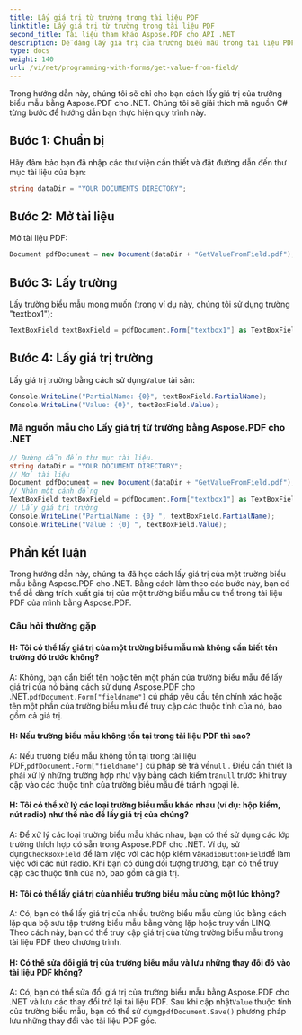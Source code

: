 ```yaml
---
title: Lấy giá trị từ trường trong tài liệu PDF
linktitle: Lấy giá trị từ trường trong tài liệu PDF
second_title: Tài liệu tham khảo Aspose.PDF cho API .NET
description: Dễ dàng lấy giá trị của trường biểu mẫu trong tài liệu PDF bằng Aspose.PDF cho .NET.
type: docs
weight: 140
url: /vi/net/programming-with-forms/get-value-from-field/
---
```

Trong hướng dẫn này, chúng tôi sẽ chỉ cho bạn cách lấy giá trị của trường biểu mẫu bằng Aspose.PDF cho .NET. Chúng tôi sẽ giải thích mã nguồn C# từng bước để hướng dẫn bạn thực hiện quy trình này.

## Bước 1: Chuẩn bị

Hãy đảm bảo bạn đã nhập các thư viện cần thiết và đặt đường dẫn đến thư mục tài liệu của bạn:

```csharp
string dataDir = "YOUR DOCUMENTS DIRECTORY";
```

## Bước 2: Mở tài liệu

Mở tài liệu PDF:

```csharp
Document pdfDocument = new Document(dataDir + "GetValueFromField.pdf");
```

## Bước 3: Lấy trường

Lấy trường biểu mẫu mong muốn (trong ví dụ này, chúng tôi sử dụng trường "textbox1"):

```csharp
TextBoxField textBoxField = pdfDocument.Form["textbox1"] as TextBoxField;
```

## Bước 4: Lấy giá trị trường

 Lấy giá trị trường bằng cách sử dụng`Value` tài sản:

```csharp
Console.WriteLine("PartialName: {0}", textBoxField.PartialName);
Console.WriteLine("Value: {0}", textBoxField.Value);
```

### Mã nguồn mẫu cho Lấy giá trị từ trường bằng Aspose.PDF cho .NET 
```csharp
// Đường dẫn đến thư mục tài liệu.
string dataDir = "YOUR DOCUMENT DIRECTORY";
// Mở tài liệu
Document pdfDocument = new Document(dataDir + "GetValueFromField.pdf");
// Nhận một cánh đồng
TextBoxField textBoxField = pdfDocument.Form["textbox1"] as TextBoxField;
// Lấy giá trị trường
Console.WriteLine("PartialName : {0} ", textBoxField.PartialName);
Console.WriteLine("Value : {0} ", textBoxField.Value);
```

## Phần kết luận

Trong hướng dẫn này, chúng ta đã học cách lấy giá trị của một trường biểu mẫu bằng Aspose.PDF cho .NET. Bằng cách làm theo các bước này, bạn có thể dễ dàng trích xuất giá trị của một trường biểu mẫu cụ thể trong tài liệu PDF của mình bằng Aspose.PDF.

### Câu hỏi thường gặp

#### H: Tôi có thể lấy giá trị của một trường biểu mẫu mà không cần biết tên trường đó trước không?

 A: Không, bạn cần biết tên hoặc tên một phần của trường biểu mẫu để lấy giá trị của nó bằng cách sử dụng Aspose.PDF cho .NET.`pdfDocument.Form["fieldname"]` cú pháp yêu cầu tên chính xác hoặc tên một phần của trường biểu mẫu để truy cập các thuộc tính của nó, bao gồm cả giá trị.

#### H: Nếu trường biểu mẫu không tồn tại trong tài liệu PDF thì sao?

 A: Nếu trường biểu mẫu không tồn tại trong tài liệu PDF,`pdfDocument.Form["fieldname"]` cú pháp sẽ trả về`null` . Điều cần thiết là phải xử lý những trường hợp như vậy bằng cách kiểm tra`null` trước khi truy cập vào các thuộc tính của trường biểu mẫu để tránh ngoại lệ.

#### H: Tôi có thể xử lý các loại trường biểu mẫu khác nhau (ví dụ: hộp kiểm, nút radio) như thế nào để lấy giá trị của chúng?

 A: Để xử lý các loại trường biểu mẫu khác nhau, bạn có thể sử dụng các lớp trường thích hợp có sẵn trong Aspose.PDF cho .NET. Ví dụ, sử dụng`CheckBoxField` để làm việc với các hộp kiểm và`RadioButtonField`để làm việc với các nút radio. Khi bạn có đúng đối tượng trường, bạn có thể truy cập các thuộc tính của nó, bao gồm cả giá trị.

#### H: Tôi có thể lấy giá trị của nhiều trường biểu mẫu cùng một lúc không?

A: Có, bạn có thể lấy giá trị của nhiều trường biểu mẫu cùng lúc bằng cách lặp qua bộ sưu tập trường biểu mẫu bằng vòng lặp hoặc truy vấn LINQ. Theo cách này, bạn có thể truy cập giá trị của từng trường biểu mẫu trong tài liệu PDF theo chương trình.

#### H: Có thể sửa đổi giá trị của trường biểu mẫu và lưu những thay đổi đó vào tài liệu PDF không?

 A: Có, bạn có thể sửa đổi giá trị của trường biểu mẫu bằng Aspose.PDF cho .NET và lưu các thay đổi trở lại tài liệu PDF. Sau khi cập nhật`Value` thuộc tính của trường biểu mẫu, bạn có thể sử dụng`pdfDocument.Save()` phương pháp lưu những thay đổi vào tài liệu PDF gốc.